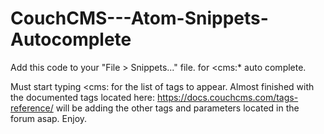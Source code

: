 # CouchCMS---Atom-Snippets-Autocomplete
Add this code to your "File > Snippets..." file. for &lt;cms:* auto complete.


Must start typing <cms: for the list of tags to appear. Almost finished with the documented tags located here: https://docs.couchcms.com/tags-reference/ will be adding the other tags and parameters located in the forum asap. Enjoy.
